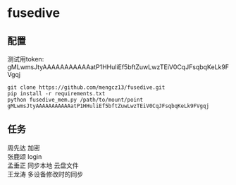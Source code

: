 # fusedive
## 配置
测试用token: gMLwmsJtyAAAAAAAAAAAatP1HHuliEf5bftZuwLwzTEiV0CqJFsqbqKeLk9FVgqj  
```
git clone https://github.com/mengcz13/fusedive.git  
pip install -r requirements.txt  
python fusedive_mem.py /path/to/mount/point gMLwmsJtyAAAAAAAAAAAatP1HHuliEf5bftZuwLwzTEiV0CqJFsqbqKeLk9FVgqj
```
## 任务
周先达 加密  
张鹿颂 login  
孟垂正 同步本地 云盘文件  
王龙涛 多设备修改时的同步  
